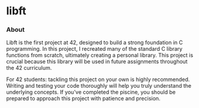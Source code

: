 # libft
### About

Libft is the first project at 42, designed to build a strong foundation in C programming. In this project, I recreated many of the standard C library functions from scratch, ultimately creating a personal library. This project is crucial because this library will be used in future assignments throughout the 42 curriculum.

For 42 students: tackling this project on your own is highly recommended. Writing and testing your code thoroughly will help you truly understand the underlying concepts. If you've completed the piscine, you should be prepared to approach this project with patience and precision.
